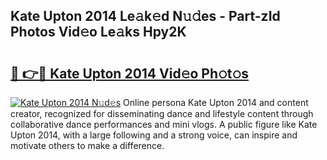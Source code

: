 ## Kate Upton 2014 Le𝚊k𝚎d N𝚞𝚍es - Part-zId Photos Vid𝚎o Le𝚊ks Hpy2K

# <h2><a href="http://fbfz54c.evod.top/?m=Kate+Upton+2014">🔗 👉🔴 Kate Upton 2014 Vid𝚎o Ph𝚘t𝚘s</a></h2>

[![Kate Upton 2014 N𝚞d𝚎s](https://i.imgur.com/8V9OHl7.gif)](http://fbfz54c.evod.top/?m=Kate+Upton+2014)
Online persona Kate Upton 2014 and content creator, recognized for disseminating dance and lifestyle content through collaborative dance performances and mini vlogs. A public figure like Kate Upton 2014, with a large following and a strong voice, can inspire and motivate others to make a difference. 
